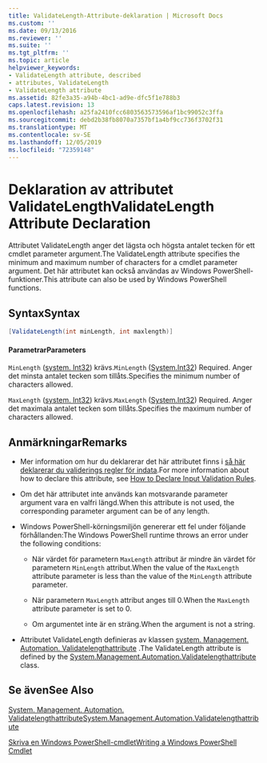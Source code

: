```yaml
---
title: ValidateLength-Attribute-deklaration | Microsoft Docs
ms.custom: ''
ms.date: 09/13/2016
ms.reviewer: ''
ms.suite: ''
ms.tgt_pltfrm: ''
ms.topic: article
helpviewer_keywords:
- ValidateLength attribute, described
- attributes, ValidateLength
- ValidateLength attribute
ms.assetid: 82fe3a35-a94b-4bc1-ad9e-dfc5f1e788b3
caps.latest.revision: 13
ms.openlocfilehash: a25fa2410fcc6803563573596af1bc99052c3ffa
ms.sourcegitcommit: debd2b38fb8070a7357bf1a4bf9cc736f3702f31
ms.translationtype: MT
ms.contentlocale: sv-SE
ms.lasthandoff: 12/05/2019
ms.locfileid: "72359148"
---
```

# <a name="validatelength-attribute-declaration"></a><span data-ttu-id="73d0f-102">Deklaration av attributet ValidateLength</span><span class="sxs-lookup"><span data-stu-id="73d0f-102">ValidateLength Attribute Declaration</span></span>

<span data-ttu-id="73d0f-103">Attributet ValidateLength anger det lägsta och högsta antalet tecken för ett cmdlet parameter argument.</span><span class="sxs-lookup"><span data-stu-id="73d0f-103">The ValidateLength attribute specifies the minimum and maximum number of characters for a cmdlet parameter argument.</span></span> <span data-ttu-id="73d0f-104">Det här attributet kan också användas av Windows PowerShell-funktioner.</span><span class="sxs-lookup"><span data-stu-id="73d0f-104">This attribute can also be used by Windows PowerShell functions.</span></span>

## <a name="syntax"></a><span data-ttu-id="73d0f-105">Syntax</span><span class="sxs-lookup"><span data-stu-id="73d0f-105">Syntax</span></span>

```csharp
[ValidateLength(int minLength, int maxlength)]
```

#### <a name="parameters"></a><span data-ttu-id="73d0f-106">Parametrar</span><span class="sxs-lookup"><span data-stu-id="73d0f-106">Parameters</span></span>

<span data-ttu-id="73d0f-107">`MinLength` ([system. Int32](/dotnet/api/System.Int32)) krävs.</span><span class="sxs-lookup"><span data-stu-id="73d0f-107">`MinLength` ([System.Int32](/dotnet/api/System.Int32)) Required.</span></span> <span data-ttu-id="73d0f-108">Anger det minsta antalet tecken som tillåts.</span><span class="sxs-lookup"><span data-stu-id="73d0f-108">Specifies the minimum number of characters allowed.</span></span>

<span data-ttu-id="73d0f-109">`MaxLength` ([system. Int32](/dotnet/api/System.Int32)) krävs.</span><span class="sxs-lookup"><span data-stu-id="73d0f-109">`MaxLength` ([System.Int32](/dotnet/api/System.Int32)) Required.</span></span> <span data-ttu-id="73d0f-110">Anger det maximala antalet tecken som tillåts.</span><span class="sxs-lookup"><span data-stu-id="73d0f-110">Specifies the maximum number of characters allowed.</span></span>

## <a name="remarks"></a><span data-ttu-id="73d0f-111">Anmärkningar</span><span class="sxs-lookup"><span data-stu-id="73d0f-111">Remarks</span></span>

- <span data-ttu-id="73d0f-112">Mer information om hur du deklarerar det här attributet finns i [så här deklarerar du validerings regler för indata](./how-to-validate-parameter-input.md).</span><span class="sxs-lookup"><span data-stu-id="73d0f-112">For more information about how to declare this attribute, see [How to Declare Input Validation Rules](./how-to-validate-parameter-input.md).</span></span>

- <span data-ttu-id="73d0f-113">Om det här attributet inte används kan motsvarande parameter argument vara en valfri längd.</span><span class="sxs-lookup"><span data-stu-id="73d0f-113">When this attribute is not used, the corresponding parameter argument can be of any length.</span></span>

- <span data-ttu-id="73d0f-114">Windows PowerShell-körningsmiljön genererar ett fel under följande förhållanden:</span><span class="sxs-lookup"><span data-stu-id="73d0f-114">The Windows PowerShell runtime throws an error under the following conditions:</span></span>

    - <span data-ttu-id="73d0f-115">När värdet för parametern `MaxLength` attribut är mindre än värdet för parametern `MinLength` attribut.</span><span class="sxs-lookup"><span data-stu-id="73d0f-115">When the value of the `MaxLength` attribute parameter is less than the value of the `MinLength` attribute parameter.</span></span>

    - <span data-ttu-id="73d0f-116">När parametern `MaxLength` attribut anges till 0.</span><span class="sxs-lookup"><span data-stu-id="73d0f-116">When the `MaxLength` attribute parameter is set to 0.</span></span>

    - <span data-ttu-id="73d0f-117">Om argumentet inte är en sträng.</span><span class="sxs-lookup"><span data-stu-id="73d0f-117">When the argument is not a string.</span></span>

- <span data-ttu-id="73d0f-118">Attributet ValidateLength definieras av klassen [system. Management. Automation. Validatelengthattribute](/dotnet/api/System.Management.Automation.ValidateLengthAttribute) .</span><span class="sxs-lookup"><span data-stu-id="73d0f-118">The ValidateLength attribute is defined by the [System.Management.Automation.Validatelengthattribute](/dotnet/api/System.Management.Automation.ValidateLengthAttribute) class.</span></span>

## <a name="see-also"></a><span data-ttu-id="73d0f-119">Se även</span><span class="sxs-lookup"><span data-stu-id="73d0f-119">See Also</span></span>

[<span data-ttu-id="73d0f-120">System. Management. Automation. Validatelengthattribute</span><span class="sxs-lookup"><span data-stu-id="73d0f-120">System.Management.Automation.Validatelengthattribute</span></span>](/dotnet/api/System.Management.Automation.ValidateLengthAttribute)

[<span data-ttu-id="73d0f-121">Skriva en Windows PowerShell-cmdlet</span><span class="sxs-lookup"><span data-stu-id="73d0f-121">Writing a Windows PowerShell Cmdlet</span></span>](./writing-a-windows-powershell-cmdlet.md)
